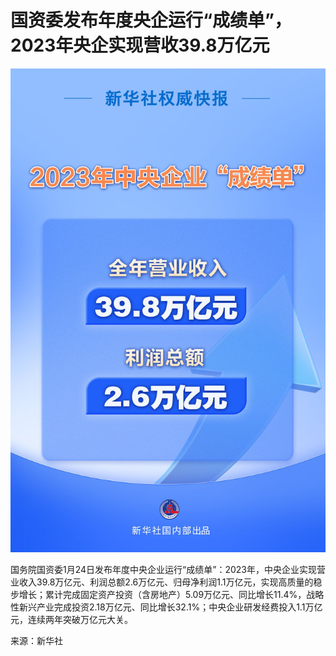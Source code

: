 # 国资委发布年度央企运行“成绩单”，2023年央企实现营收39.8万亿元

![aaf43acba18a859fe19d7252fd00f51c.jpg](https://raw.githubusercontent.com/qqhsx/qqnews_image/main/2024/01/24/国资委发布年度央企运行“成绩单”，2023年央企实现营收39.8万亿元/aaf43acba18a859fe19d7252fd00f51c.jpg)

国务院国资委1月24日发布年度中央企业运行“成绩单”：2023年，中央企业实现营业收入39.8万亿元、利润总额2.6万亿元、归母净利润1.1万亿元，实现高质量的稳步增长；累计完成固定资产投资（含房地产）5.09万亿元、同比增长11.4%，战略性新兴产业完成投资2.18万亿元、同比增长32.1%；中央企业研发经费投入1.1万亿元，连续两年突破万亿元大关。

来源：新华社

